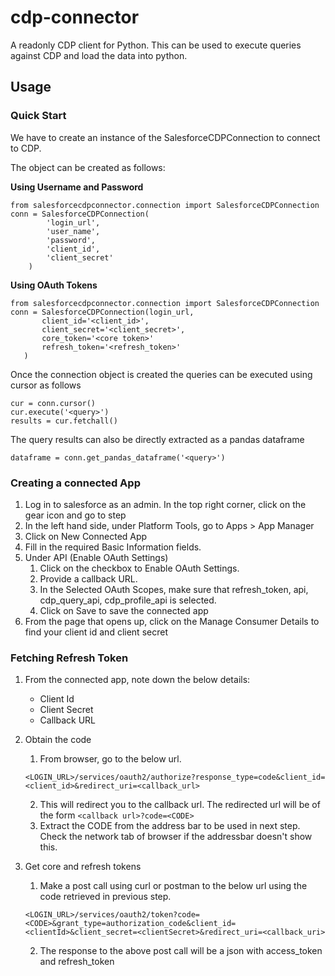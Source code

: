 # cdp-connector

A readonly CDP client for Python. This can be used to execute queries against CDP and load the data into python.

## Usage

### Quick Start

We have to create an instance of the SalesforceCDPConnection to connect to CDP.

The object can be created as follows:

**Using Username and Password**
```
from salesforcecdpconnector.connection import SalesforceCDPConnection
conn = SalesforceCDPConnection(
        'login_url', 
        'user_name', 
        'password', 
        'client_id', 
        'client_secret'
    )
```

**Using OAuth Tokens**
```
from salesforcecdpconnector.connection import SalesforceCDPConnection
conn = SalesforceCDPConnection(login_url, 
       client_id='<client_id>', 
       client_secret='<client_secret>', 
       core_token='<core token>'
       refresh_token='<refresh_token>'
   )
```

Once the connection object is created the queries can be executed using cursor as follows

```
cur = conn.cursor()
cur.execute('<query>')
results = cur.fetchall()
```

The query results can also be directly extracted as a pandas dataframe

```
dataframe = conn.get_pandas_dataframe('<query>')
```

### Creating a connected App

1. Log in to salesforce as an admin. In the top right corner, click on the gear icon and go to step
2. In the left hand side, under Platform Tools, go to Apps > App Manager
3. Click on New Connected App
4. Fill in the required Basic Information fields.
5. Under API (Enable OAuth Settings)
    1. Click on the checkbox to Enable OAuth Settings.
    2. Provide a callback URL.
    3. In the Selected OAuth Scopes, make sure that refresh_token, api, cdp_query_api, cdp_profile_api is selected.
    4. Click on Save to save the connected app
6. From the page that opens up, click on the Manage Consumer Details to find your client id and client secret

### Fetching Refresh Token

1. From the connected app, note down the below details:
   * Client Id
   * Client Secret
   * Callback URL
2. Obtain the code
   1. From browser, go to the below url.
   ```
   <LOGIN_URL>/services/oauth2/authorize?response_type=code&client_id=<client_id>&redirect_uri=<callback_url>
   ```
   2. This will redirect you to the callback url. The redirected url will be of the form
   ```<callback url>?code=<CODE>```
   3. Extract the CODE from the address bar to be used in next step. Check the network tab of browser if the addressbar doesn't show this.
   
3. Get core and refresh tokens
   1. Make a post call using curl or postman to the below url using the code retrieved in previous step.
   ```
   <LOGIN_URL>/services/oauth2/token?code=<CODE>&grant_type=authorization_code&client_id=<clientId>&client_secret=<clientSecret>&redirect_uri=<callback_uri>
   ```
   2. The response to the above post call will be a json with access_token and refresh_token

